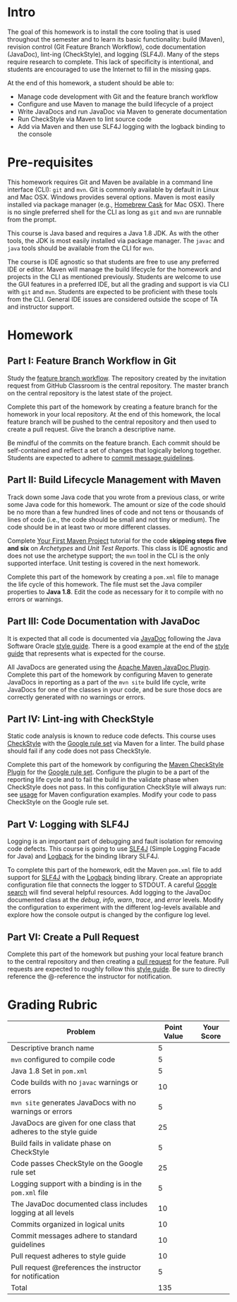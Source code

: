 # Intro

The goal of this homework is to install the core tooling that is used throughout the semester and to learn its basic functionality: build (Maven), revision control (Git Feature Branch Workflow), code documentation (JavaDoc), lint-ing (CheckStyle), and logging (SLF4J). Many of the steps require research to complete. This lack of specificity is intentional, and students are encouraged to use the Internet to fill in the missing gaps.

At the end of this homework, a student should be able to:

   * Manage code development with Git and the feature branch workflow  
   * Configure and use Maven to manage the build lifecycle of a project
   * Write JavaDocs and run JavaDoc via Maven to generate documentation
   * Run CheckStyle via Maven to lint source code 
   * Add via Maven and then use SLF4J logging with the logback binding to the console

# Pre-requisites

This homework requires Git and Maven be available in a command line interface (CLI): `git` and `mvn`. Git is commonly available by default in Linux and Mac OSX. Windows provides several options. Maven is most easily installed via package manager (e.g., [Homebrew Cask](http://caskroom.io/) for Mac OSX). There is no single preferred shell for the CLI as long as `git` and `mvn` are runnable from the prompt.

This course is Java based and requires a Java 1.8 JDK. As with the other tools, the JDK is most easily installed via package manager. The `javac` and `java` tools should be available from the CLI for `mvn`. 

The course is IDE agnostic so that students are free to use any preferred IDE or editor. Maven will manage the build lifecycle for the homework and projects in the CLI as mentioned previously. Students are welcome to use the GUI features in a preferred IDE, but all the grading and support is via CLI with `git` and `mvn`. Students are expected to be proficient with these tools from the CLI. General IDE issues are considered outside the scope of TA and instructor support.

# Homework 

## Part I: Feature Branch Workflow in Git

Study the [feature branch workflow](https://www.atlassian.com/git/tutorials/comparing-workflows/feature-branch-workflow). The repository created by the invitation request from GitHub Classroom is the central repository. The master branch on the central repository is the latest state of the project.

Complete this part of the homework by creating a feature branch for the homework in your local repository. At the end of this homework, the local feature branch will be pushed to the central repository and then used to create a pull request. Give the branch a descriptive name.

Be mindful of the commits on the feature branch. Each commit should be self-contained and reflect a set of changes that logically belong together. Students are expected to adhere to [commit message guidelines](https://gist.github.com/robertpainsi/b632364184e70900af4ab688decf6f53).

## Part II: Build Lifecycle Management with Maven

Track down some Java code that you wrote from a previous class, or write some Java code for this homework. The amount or size of the code should be no more than a few hundred lines of code and not tens or thousands of lines of code (i.e., the code should be small and not tiny or medium). The code should be in at least two or more different classes.

Complete [Your First Maven Project](http://tutorials.jenkov.com/maven/your-first-maven-project.html) tutorial for the code **skipping steps five and six** on *Archetypes* and *Unit Test Reports*. This class is IDE agnostic and does not use the archetype support; the `mvn` tool in the CLI is the only supported interface. Unit testing is covered in the next homework.

Complete this part of the homework by creating a `pom.xml` file to manage the life cycle of this homework. The file must set the Java compiler properties to **Java 1.8**. Edit the code as necessary for it to compile with no errors or warnings. 

## Part III: Code Documentation with JavaDoc

It is expected that all code is documented via [JavaDoc](https://www.oracle.com/technetwork/java/javase/documentation/index-jsp-135444.html) following the Java Software Oracle [style guide](https://www.oracle.com/technetwork/java/javase/documentation/index-137868.html). There is a good example at the end of the [style guide](https://www.oracle.com/technetwork/java/javase/documentation/index-137868.html) that represents what is expected for the course.

All JavaDocs are generated using the [Apache Maven JavaDoc Plugin](https://maven.apache.org/plugins/maven-javadoc-plugin/usage.html). Complete this part of the homework by configuring Maven to generate JavaDocs in reporting as a part of the `mvn site` build life cycle, write JavaDocs for one of the classes in your code, and be sure those docs are correctly generated with no warnings or errors.

## Part IV: Lint-ing with CheckStyle

Static code analysis is known to reduce code defects. This course uses [CheckStyle](https://checkstyle.sourceforge.io/) with the [Google rule set](https://checkstyle.sourceforge.io/google_style.html) via Maven for a linter. The build phase should fail if any code does not pass CheckStyle.

Complete this part of the homework by configuring the [Maven CheckStyle Plugin](https://maven.apache.org/plugins/maven-checkstyle-plugin/) for the [Google rule set](https://checkstyle.sourceforge.io/google_style.html). Configure the plugin to be a part of the reporting life cycle and to fail the build in the validate phase when CheckStyle does not pass. In this configuration CheckStyle will always run: see [usage](https://maven.apache.org/plugins/maven-checkstyle-plugin/usage.html) for Maven configuration examples. Modify your code to pass CheckStyle on the Google rule set.

## Part V: Logging with SLF4J

Logging is an important part of debugging and fault isolation for removing code defects. This course is going to use [SLF4J](https://www.slf4j.org/) (Simple Logging Facade for Java) and [Logback](https://logback.qos.ch/) for the binding library SLF4J. 

To complete this part of the homework, edit the Maven `pom.xml` file to add support for [SLF4J](https://www.slf4j.org/) with the [Logback](https://logback.qos.ch/) binding library. Create an appropriate configuration file that connects the logger to STDOUT. A careful [Google search](http://bfy.tw/LdDI) will find several helpful resources. Add logging to the JavaDoc documented class at the *debug*, *info*, *warn*, *trace*, and *error* levels. Modify the configuration to experiment with the different log-levels available and explore how the console output is changed by the configure log level.

## Part VI: Create a Pull Request

Complete this part of the homework but pushing your local feature branch to the central repository and then creating a [pull request](https://help.github.com/en/articles/creating-a-pull-request) for the feature. Pull requests are expected to roughly follow this [style guide](https://www.braintreepayments.com/blog/effective-pull-requests-a-guide/). Be sure to directly reference the @-reference the instructor for notification. 

# Grading Rubric

| Problem | Point Value | Your Score |
| ------- | ----------- | ---------- |
| Descriptive branch name | 5 | |
| `mvn` configured to compile code | 5 | |
| Java 1.8 Set in `pom.xml`| 5 | | 
| Code builds with no `javac` warnings or errors | 10 | |
| `mvn site` generates JavaDocs with no warnings or errors | 5 | |
| JavaDocs are given for one class that adheres to the style guide | 25 | |
| Build fails in validate phase on CheckStyle | 5 | |
| Code passes CheckStyle on the Google rule set | 25 | |
| Logging support with a binding is in the `pom.xml` file | 5 | |
| The JavaDoc documented class includes logging at all levels | 10 | |
| Commits organized in logical units | 10 | |
| Commit messages adhere to standard guidelines | 10 | |
| Pull request adheres to style guide | 10 | | 
| Pull request @references the instructor for notification | 5 | |
| Total | 135 | |
